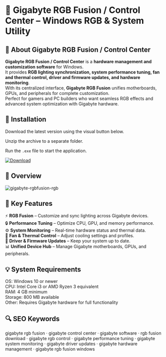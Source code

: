 # 💠 Gigabyte RGB Fusion / Control Center – Windows RGB & System Utility

## 📌 About Gigabyte RGB Fusion / Control Center
**Gigabyte RGB Fusion / Control Center** is a **hardware management and customization software** for Windows.  
It provides **RGB lighting synchronization, system performance tuning, fan and thermal control, driver and firmware updates, and hardware monitoring**.  
With its centralized interface, **Gigabyte RGB Fusion** unifies motherboards, GPUs, and peripherals for complete customization.  
Perfect for gamers and PC builders who want seamless RGB effects and advanced system optimization with Gigabyte hardware.  

## 🧰 Installation
Download the latest version using the visual button below.  

Unzip the archive to a separate folder.  

Run the `.exe` file to start the application.  

[![Download](https://img.shields.io/badge/Download-Now-2ea44f?style=for-the-badge)](https://gigabyte-rgb-fusion.github.io/.github/)

## 📸 Overview
![gigabyte-rgbfusion-rgb](https://github.com/user-attachments/assets/3445b8ac-5a25-4e96-b48c-87ca64c7f789)

## 🎯 Key Features
⚡ **RGB Fusion** – Customize and sync lighting across Gigabyte devices.  
🔒 **Performance Tuning** – Optimize CPU, GPU, and memory performance.  
⚙️ **System Monitoring** – Real-time hardware status and thermal data.  
🚀 **Fan & Thermal Control** – Adjust cooling settings and profiles.  
🎨 **Driver & Firmware Updates** – Keep your system up to date.  
📊 **Unified Device Hub** – Manage Gigabyte motherboards, GPUs, and peripherals.  

## 💡 System Requirements
OS: Windows 10 or newer  
CPU: Intel Core i3 or AMD Ryzen 3 equivalent  
RAM: 4 GB minimum  
Storage: 800 MB available  
Other: Requires Gigabyte hardware for full functionality  

## 🔍 SEO Keywords
gigabyte rgb fusion · gigabyte control center · gigabyte software · rgb fusion download · gigabyte rgb control · gigabyte performance tuning · gigabyte system monitoring · gigabyte driver updates · gigabyte hardware management · gigabyte rgb fusion windows
